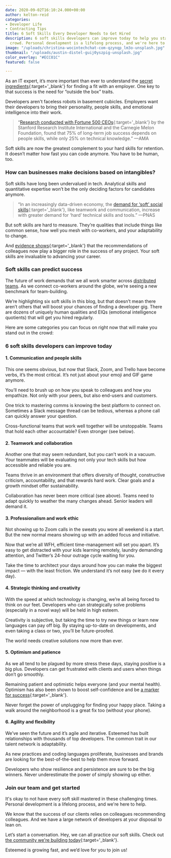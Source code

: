 ```yaml
---
date: 2020-09-02T16:10:24.000+00:00
author: kelton-reid
categories:
- Developer Life
- Contracting Tips
title: 6 Soft Skills Every Developer Needs to Get Hired
description: 6 soft skills developers can improve today to help you stand out in the
  crowd. Personal development is a lifelong process, and we're here to help.
image: "/uploads/christina-wocintechchat-com-qzynqp_lm3o-unsplash.jpg"
thumbnail: "/uploads/austin-distel-guij0yszpig-unsplash.jpg"
color_overlay: "#ECC01C"
featured: false

---
```

As an IT expert, it’s more important than ever to understand the [secret ingredients](https://esteemed.io/blog/2020/08/05/happy/){:target='_blank'} for finding a fit with an employer. One key to that success is the need for “outside the box” traits.

Developers aren't faceless robots in basement cubicles. Employers want their developers to bring their personality, people skills, and emotional intelligence into their work.

> “[Research conducted with Fortune 500 CEOs](https://www.amanet.org/articles/the-hard-truth-about-soft-skills/){:target='_blank'} by the Stanford Research Institute International and the Carnegie Melon Foundation, found that 75% of long-term job success depends on people skills, while only 25% on technical knowledge.” —AMA

Soft skills are now the greatest complement to your hard skills for retention. It doesn’t matter how fast you can code anymore. You have to be human, too.

### How can businesses make decisions based on intangibles?

Soft skills have long been undervalued in tech. Analytical skills and quantitative expertise won’t be the only deciding factors for candidates anymore.

> “In an increasingly data-driven economy, the [demand for ‘soft’ social skills](https://www.pnas.org/content/pnas/115/50/12630.full.pdf){:target='_blank'}, like teamwork and communication, increase with greater demand for ‘hard’ technical skills and tools.” —PNAS

But soft skills are hard to measure. They’re qualities that include things like common sense, how well you mesh with co-workers, and your adaptability to change.

And [evidence shows](http://www.jite.org/documents/Vol11/JITEv11p155-168Zhang1119.pdf){:target='_blank'} that the recommendations of colleagues now play a bigger role in the success of any project. Your soft skills are invaluable to advancing your career.

### Soft skills can predict success

The future of work demands that we all work smarter across [distributed teams](https://esteemed.io/blog/2020/07/08/5-benefits-of-a-distributed-workforce/). As we connect co-workers around the globe, we’re seeing a new benchmark for team-building.

We’re highlighting six soft skills in this blog, but that doesn’t mean there aren’t others that will boost your chances of finding a developer gig. There are dozens of uniquely human qualities and EIQs (emotional intelligence quotients) that will get you hired regularly.

Here are some categories you can focus on right now that will make you stand out in the crowd:

### 6 soft skills developers can improve today

#### 1. Communication and people skills

This one seems obvious, but now that Slack, Zoom, and Trello have become verbs, it’s the most critical. It’s not just about your emoji and GIF game anymore.

You’ll need to brush up on how you speak to colleagues and how you empathize. Not only with your peers, but also end-users and customers.

One trick to mastering comms is knowing the best platform to connect on. Sometimes a Slack message thread can be tedious, whereas a phone call can quickly answer your question.

Cross-functional teams that work well together will be unstoppable. Teams that hold each other accountable? Even stronger (see below).

#### 2. Teamwork and collaboration

Another one that may seem redundant, but you can't work in a vacuum. Your teammates will be evaluating not only your tech skills but how accessible and reliable you are.

Teams thrive in an environment that offers diversity of thought, constructive criticism, accountability, and that rewards hard work. Clear goals and a growth mindset offer sustainability.

Collaboration has never been more critical (see above). Teams need to adapt quickly to weather the many changes ahead. Senior leaders will demand it.

#### 3. Professionalism and work ethic

Not showing up to Zoom calls in the sweats you wore all weekend is a start. But the new normal means showing up with an added focus and initiative.

Now that we’re all WFH, efficient time-management will set you apart. It’s easy to get distracted with your kids learning remotely, laundry demanding attention, and Twitter’s 24-hour outrage cycle waiting for you.

Take the time to architect your days around how you can make the biggest impact — with the least friction. We understand it’s not easy (we do it every day).

#### 4. Strategic thinking and creativity

With the speed at which technology is changing, we’re all being forced to think on our feet. Developers who can strategically solve problems (especially in a novel way) will be held in high esteem.

Creativity is subjective, but taking the time to try new things or learn new languages can pay off big. By staying up-to-date on developments, and even taking a class or two, you’ll be future-proofed.

The world needs creative solutions now more than ever.

#### 5. Optimism and patience

As we all tend to be plagued by more stress these days, staying positive is a big plus. Developers can get frustrated with clients and users when things don’t go smoothly.

Remaining patient and optimistic helps everyone (and your mental health). Optimism has also been shown to boost self-confidence and be [a marker for success](https://www.fastcompany.com/1291599/self-confidence-optimism-and-success){:target='_blank'}.

Never forget the power of unplugging for finding your happy place. Taking a walk around the neighborhood is a great fix too (without your phone).

#### 6. Agility and flexibility

We’ve seen the future and it’s agile and iterative. Esteemed has built relationships with thousands of top developers. The common trait in our talent network is adaptability.

As new practices and coding languages proliferate, businesses and brands are looking for the best-of-the-best to help them move forward.

Developers who show resilience and persistence are sure to be the big winners. Never underestimate the power of simply showing up either.

### Join our team and get started

It's okay to not have every soft skill mastered in these challenging times. Personal development is a lifelong process, and we're here to help.

We know that the success of our clients relies on colleagues recommending colleagues. And we have a large network of developers at your disposal to lean on.

Let’s start a conversation. Hey, we can all practice our soft skills. Check out [the community we're building today](https://esteemed.io/company/){:target='_blank'}.

Esteemed is growing fast, and we’d love for you to join us!